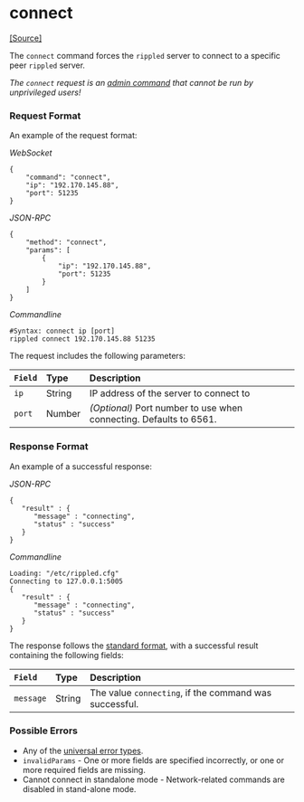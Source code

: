 # connect
[[Source]<br>](https://github.com/ripple/rippled/blob/a61ffab3f9010d8accfaa98aa3cacc7d38e74121/src/ripple/rpc/handlers/Connect.cpp "Source")

The `connect` command forces the `rippled` server to connect to a specific peer `rippled` server.

*The `connect` request is an [admin command](#connecting-to-rippled) that cannot be run by unprivileged users!*

### Request Format
An example of the request format:

<!-- MULTICODE_BLOCK_START -->

*WebSocket*

```
{
    "command": "connect",
    "ip": "192.170.145.88",
    "port": 51235
}
```

*JSON-RPC*

```
{
    "method": "connect",
    "params": [
        {
            "ip": "192.170.145.88",
            "port": 51235
        }
    ]
}
```


*Commandline*

```
#Syntax: connect ip [port]
rippled connect 192.170.145.88 51235
```

<!-- MULTICODE_BLOCK_END -->

The request includes the following parameters:

| `Field` | Type   | Description                                               |
|:--------|:-------|:----------------------------------------------------------|
| `ip`    | String | IP address of the server to connect to                    |
| `port`  | Number | _(Optional)_ Port number to use when connecting. Defaults to 6561. |

### Response Format

An example of a successful response:

<!-- MULTICODE_BLOCK_START -->

*JSON-RPC*

```
{
   "result" : {
      "message" : "connecting",
      "status" : "success"
   }
}
```

*Commandline*

```
Loading: "/etc/rippled.cfg"
Connecting to 127.0.0.1:5005
{
   "result" : {
      "message" : "connecting",
      "status" : "success"
   }
}
```

<!-- MULTICODE_BLOCK_END -->

The response follows the [standard format](#response-formatting), with a successful result containing the following fields:

| `Field`   | Type   | Description                                            |
|:----------|:-------|:-------------------------------------------------------|
| `message` | String | The value `connecting`, if the command was successful. |

### Possible Errors

* Any of the [universal error types](#universal-errors).
* `invalidParams` - One or more fields are specified incorrectly, or one or more required fields are missing.
* Cannot connect in standalone mode - Network-related commands are disabled in stand-alone mode.
